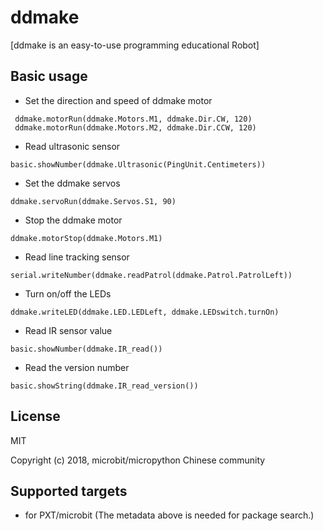  
# ddmake

[ddmake is an easy-to-use programming educational Robot]

## Basic usage

* Set the direction and speed of ddmake motor

```blocks
 ddmake.motorRun(ddmake.Motors.M1, ddmake.Dir.CW, 120)
 ddmake.motorRun(ddmake.Motors.M2, ddmake.Dir.CCW, 120)
```

* Read ultrasonic sensor

```blocks
basic.showNumber(ddmake.Ultrasonic(PingUnit.Centimeters))
```

* Set the  ddmake servos 

```blocks
ddmake.servoRun(ddmake.Servos.S1, 90)
```

* Stop the ddmake motor 

```blocks
ddmake.motorStop(ddmake.Motors.M1)
```

* Read line tracking sensor

```blocks
serial.writeNumber(ddmake.readPatrol(ddmake.Patrol.PatrolLeft))
```

* Turn on/off the LEDs

```blocks
ddmake.writeLED(ddmake.LED.LEDLeft, ddmake.LEDswitch.turnOn)
```

* Read IR sensor value

```blocks
basic.showNumber(ddmake.IR_read())
```

* Read the version number

```blocks
basic.showString(ddmake.IR_read_version())
```

## License

MIT

Copyright (c) 2018, microbit/micropython Chinese community  


## Supported targets

* for PXT/microbit
(The metadata above is needed for package search.)

